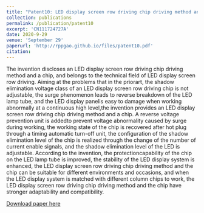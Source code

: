 ```yaml
---
title: "Patent10: LED display screen row driving chip driving method and chip"
collection: publications
permalink: /publication/patent10
excerpt: 'CN111724727A'
date: 2020-9-29
venue: 'September 29'
paperurl: 'http://rppgao.github.io/files/patent10.pdf'
citation: 
---
```

The invention discloses an LED display screen row driving chip driving method and a chip, and belongs to the technical field of LED display screen row driving. Aiming at the problems that in the priorart, the shadow elimination voltage class of an LED display screen row driving chip is not adjustable, the surge phenomenon leads to reverse breakdown of the LED lamp tube, and the LED display panelis easy to damage when working abnormally at a continuous high level,the invention provides an LED display screen row driving chip driving method and a chip. A reverse voltage prevention unit is addedto prevent voltage abnormality caused by surge during working, the working state of the chip is recovered after hot plug through a timing automatic turn-off unit, the configuration of the shadow elimination level of the chip is realized through the change of the number of current enable signals, and the shadow elimination level of the LED is adjustable. According to the invention, the protectioncapability of the chip on the LED lamp tube is improved, the stability of the LED display system is enhanced, the LED display screen row driving chip driving method and the chip can be suitable for different environments and occasions, and when the LED display system is matched with different column chips to work, the LED display screen row driving chip driving method and the chip have stronger adaptability and compatibility.

[Download paper here](http://rppgao.github.io/files/patent10.pdf)

